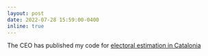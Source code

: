 ```yaml
---
layout: post
date: 2022-07-28 15:59:00-0400
inline: true
---
```


The CEO has published my code for [electoral estimation in Catalonia](https://github.com/ceopinio/ceo-estimacions)
